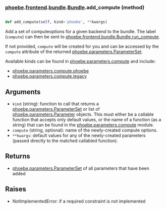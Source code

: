 ### [phoebe](phoebe.md).[frontend](phoebe.frontend.md).[bundle](phoebe.frontend.bundle.md).[Bundle](phoebe.frontend.bundle.Bundle.md).add_compute (method)


```py

def add_compute(self, kind='phoebe', **kwargs)

```



Add a set of computeoptions for a given backend to the bundle.
The label (`compute`) can then be sent to [phoebe.frontend.bundle.Bundle.run_compute](phoebe.frontend.bundle.Bundle.run_compute.md).

If not provided, `compute` will be created for you and can be
accessed by the `compute` attribute of the returned
[phoebe.parameters.ParameterSet](phoebe.parameters.ParameterSet.md).

Available kinds can be found in [phoebe.parameters.compute](phoebe.parameters.compute.md) and include:
* [phoebe.parameters.compute.phoebe](phoebe.parameters.compute.phoebe.md)
* [phoebe.parameters.compute.legacy](phoebe.parameters.compute.legacy.md)

Arguments
----------
* `kind` (string): function to call that returns a
     [phoebe.parameters.ParameterSet](phoebe.parameters.ParameterSet.md) or list of
     [phoebe.parameters.Parameter](phoebe.parameters.Parameter.md) objects.  This must either be a
     callable function that accepts only default values, or the name
     of a function (as a string) that can be found in the
     [phoebe.parameters.compute](phoebe.parameters.compute.md) module.
* `compute` (string, optional): name of the newly-created compute options.
* `**kwargs`: default values for any of the newly-created parameters
    (passed directly to the matched callabled function).

Returns
---------
* [phoebe.parameters.ParameterSet](phoebe.parameters.ParameterSet.md) of all parameters that have been added

Raises
--------
* NotImplementedError: if a required constraint is not implemented

